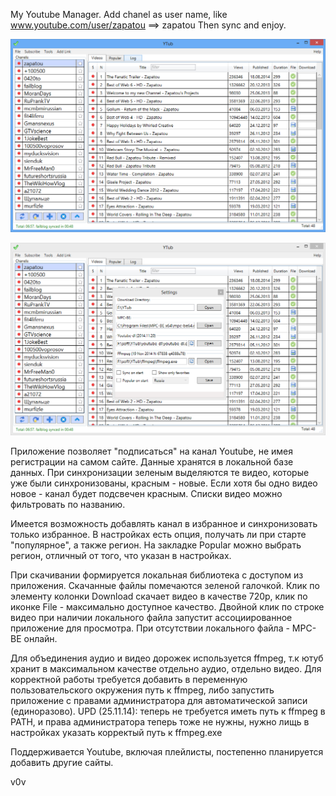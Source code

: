 ﻿My Youtube Manager.
Add chanel as user name, like www.youtube.com/user/zapatou ==> zapatou
Then sync and enjoy.

![Main Window](https://raw.githubusercontent.com/v0vc/Ytub/7b534e05c54b339c66787af53ecc7e3a3c50a605/Screens/main.png)

![Settings](https://raw.githubusercontent.com/v0vc/Ytub/7b534e05c54b339c66787af53ecc7e3a3c50a605/Screens/settings.png)

Приложение позволяет "подписаться" на канал Youtube, не имея регистрации на самом сайте. Данные хранятся в локальной базе данных. 
При синхронизации зеленым выделяются те видео, которые уже были синхронизованы, красным - новые. 
Если хотя бы одно видео новое - канал будет подсвечен красным. Списки видео можно фильтровать по названию.

Имеется возможность добавлять канал в избранное и синхронизовать только избранное.
В настройках есть опция, получать ли при старте "популярное", а также регион. На закладке Popular можно выбрать регион, отличный от того, что указан в настройках.

При скачивании формируется локальная библиотека с доступом из приложения. Скачанные файлы помечаются зеленой галочкой. 
Клик по элементу колонки Download скачает видео в качестве 720р, клик по иконке File - максимально доступное качество.
Двойной клик по строке видео при наличии локального файла запустит ассоциированное приложение для просмотра. При отсутствии локального файла - MPC-BE онлайн.

Для объединения аудио и видео дорожек используется ffmpeg, т.к ютуб хранит в максимальном качестве отдельно аудио, отдельно видео. Для корректной работы требуется добавить в переменную пользовательского окружения путь к ffmpeg, либо запустить приложение с правами администратора для автоматической записи (единоразово). 
UPD (25.11.14): теперь не требуется иметь путь к ffmpeg в PATH, и права администратора теперь тоже не нужны, нужно лищь в настройках указать корректый путь к ffmpeg.exe

Поддерживается Youtube, включая плейлисты, постепенно планируется добавить другие сайты. 

v0v